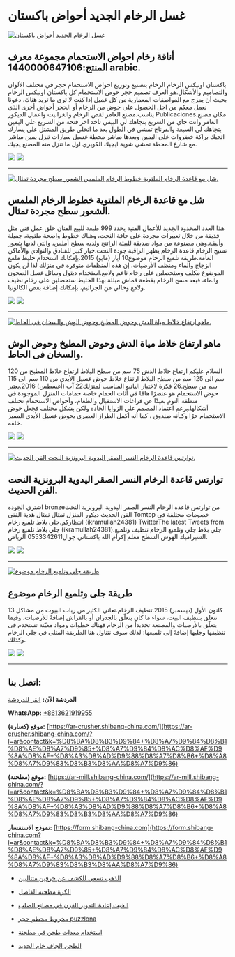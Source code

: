 # غسل الرخام الجديد أحواض باكستان

<a href="https://swt.shibang-china.com/?l=ar&img&k=%D8%BA%D8%B3%D9%84+%D8%A7%D9%84%D8%B1%D8%AE%D8%A7%D9%85+%D8%A7%D9%84%D8%AC%D8%AF%D9%8A%D8%AF+%D8%A3%D8%AD%D9%88%D8%A7%D8%B6+%D8%A8%D8%A7%D9%83%D8%B3%D8%AA%D8%A7%D9%86" target="_blank">![غسل الرخام الجديد أحواض باكستان](http://static.shibang-china.com/all-800x300/235.jpg)</a>

## أناقة رخام احواض الاستحمام مجموعة معرف المنتج:1440000647106 arabic.
باكستان اونيكس الرخام الرخام بتصنيع وتوزيع احواض الاستحمام حجر في مختلف الألوان والتصاميم والأشكال.هو العرف تصميم حجر حوض الاستحمام كل باكستان اونيكس الرخام بحيث أن يمزج مع المواصفات المعمارية من كل عميل.إذا كنت لا ترى ما تريد هناك، دعونا نعمل معكم من اجل الحصول على حوض من الرخام أو الحجر أحواض أخرى الذي يناسب.مصنع العامر لقص الرخام والغرانيت واعمال الديكور Publicaciones.مكان مصنع العامر وانت جاي من السريع بتجاهك لي البيفي تاخد اخر فتحة من السريع علي اليمين بتجاهك لي السبعة والفرناج تمشي في الطول بعد ما اتخلي طريق المشتل علي يسارك اتجيك براكة خضروات علي اليمين وبعدها مباشر محطة غسيل سيارات تنزل يمين مباشر مع شارع المحطة تمشي شوية ايجيك الكوبري اول ما تنزل منه المصنع يجيك.


<a href="https://whatsapp.shibangsoft.com/WhatsApp.php" target="_blank" title="WhatsApp">![](http://static.shibang-china.com/icon/whatsapp.png)</a> <a href="https://swt.shibang-china.com/?l=ar&icon&k=%D8%BA%D8%B3%D9%84+%D8%A7%D9%84%D8%B1%D8%AE%D8%A7%D9%85+%D8%A7%D9%84%D8%AC%D8%AF%D9%8A%D8%AF+%D8%A3%D8%AD%D9%88%D8%A7%D8%B6+%D8%A8%D8%A7%D9%83%D8%B3%D8%AA%D8%A7%D9%86" target="_blank">![](http://static.shibang-china.com/icon/chat-ar.png)</a>

---

<a href="https://swt.shibang-china.com/?l=ar&img&k=%D8%BA%D8%B3%D9%84+%D8%A7%D9%84%D8%B1%D8%AE%D8%A7%D9%85+%D8%A7%D9%84%D8%AC%D8%AF%D9%8A%D8%AF+%D8%A3%D8%AD%D9%88%D8%A7%D8%B6+%D8%A8%D8%A7%D9%83%D8%B3%D8%AA%D8%A7%D9%86" target="_blank">![شل مع قاعدة الرخام الملتوية خطوط الرخام الملمس الشعور سطح مجردة تمثال.](http://static.shibang-china.com/all-800x300/886.jpg)</a>

## شل مع قاعدة الرخام الملتوية خطوط الرخام الملمس الشعور سطح مجردة تمثال.
هذا العدد المحدود الجديد للأعمال الفنية يحدد 999 طبعة للبيع.الفنان خلق عمل فني مثل قذيفة من خلال تعبيرات مجردة.على حافة النحت، وهناك خطوط واضحة ملتوية، جميلة وأنيقة.وهي مصنوعة من مواد صديقة للبيئة الراتنج ولديه سطح أملس، والتي لديها شعور نسيج الرخام.قاعدة الرخام يظهر الراقية جودة النحت.خيار كبير للفنادق والنوادي والأماكن العامة.طريقة تلميع الرخام موضوع10 أيار (مايو) 2015.بإمكانك استخدام خليط ملمع الزجاج والماء ومنظف الأرضيات، إن هذه المنظفات متوفرة في منزلك لذا لن يكون الموضوع مكلف وستحصلين على رخام ناعم ولامع.استخدام ديتول وسائل غسل الصحون والماء، فبعد مسح الرخام بقطعة قماش مبللة بهذا الخليط ستحصلين على رخام نظيف ولامع وخالي من الجراثيم، بإمكانك إضافة بعض الكالونيا.


<a href="https://whatsapp.shibangsoft.com/WhatsApp.php" target="_blank" title="WhatsApp">![](http://static.shibang-china.com/icon/whatsapp.png)</a> <a href="https://swt.shibang-china.com/?l=ar&icon&k=%D8%BA%D8%B3%D9%84+%D8%A7%D9%84%D8%B1%D8%AE%D8%A7%D9%85+%D8%A7%D9%84%D8%AC%D8%AF%D9%8A%D8%AF+%D8%A3%D8%AD%D9%88%D8%A7%D8%B6+%D8%A8%D8%A7%D9%83%D8%B3%D8%AA%D8%A7%D9%86" target="_blank">![](http://static.shibang-china.com/icon/chat-ar.png)</a>

---

<a href="https://swt.shibang-china.com/?l=ar&img&k=%D8%BA%D8%B3%D9%84+%D8%A7%D9%84%D8%B1%D8%AE%D8%A7%D9%85+%D8%A7%D9%84%D8%AC%D8%AF%D9%8A%D8%AF+%D8%A3%D8%AD%D9%88%D8%A7%D8%B6+%D8%A8%D8%A7%D9%83%D8%B3%D8%AA%D8%A7%D9%86" target="_blank">![ماهو ارتفاع خلاط مياة الدش وحوض المطبخ وحوض الوش والسخان فى الحاط.](http://static.shibang-china.com/all-800x300/1506.jpg)</a>

## ماهو ارتفاع خلاط مياة الدش وحوض المطبخ وحوض الوش والسخان فى الحاط.
السلام عليكم ارتفاع خلاط الدش 75 سم من سطح البلاط ارتفاع خلاط المطبخ من 120 سم الى 125 سم من سطح البلاط ارتفاع خلاط حوض غسيل الأيدى من 110 سم الى 115 سم من سطح.26 فكرة لاختيار البانيو المناسب لمنزلك22 آب (أغسطس) 2016.يعتبر حوض الاستحمام هو عنصرًا هامًا في أثاث الحمام خاصة حمامات المنزل الموجودة في منطقة النوم بعيدًا عن فراغات الاستقبال والطعام، وأحواض الاستحمام تختلف أشكالها.برغم اعتماد المصمم على الزوايا الحادة ولكن بشكل مختلف فجعل حوض الاستحمام حرًا وكـأنه صندوق ، كما أنه أكمل الطراز العصري بحوض غسيل الأيدي المميز خلفه.


<a href="https://whatsapp.shibangsoft.com/WhatsApp.php" target="_blank" title="WhatsApp">![](http://static.shibang-china.com/icon/whatsapp.png)</a> <a href="https://swt.shibang-china.com/?l=ar&icon&k=%D8%BA%D8%B3%D9%84+%D8%A7%D9%84%D8%B1%D8%AE%D8%A7%D9%85+%D8%A7%D9%84%D8%AC%D8%AF%D9%8A%D8%AF+%D8%A3%D8%AD%D9%88%D8%A7%D8%B6+%D8%A8%D8%A7%D9%83%D8%B3%D8%AA%D8%A7%D9%86" target="_blank">![](http://static.shibang-china.com/icon/chat-ar.png)</a>

---

<a href="https://swt.shibang-china.com/?l=ar&img&k=%D8%BA%D8%B3%D9%84+%D8%A7%D9%84%D8%B1%D8%AE%D8%A7%D9%85+%D8%A7%D9%84%D8%AC%D8%AF%D9%8A%D8%AF+%D8%A3%D8%AD%D9%88%D8%A7%D8%B6+%D8%A8%D8%A7%D9%83%D8%B3%D8%AA%D8%A7%D9%86" target="_blank">![توارتس قاعدة الرخام النسر الصقر اليدوية البرونزية النحت الفن الحديث.](http://static.shibang-china.com/all-800x300/1087.jpg)</a>

## توارتس قاعدة الرخام النسر الصقر اليدوية البرونزية النحت الفن الحديث.
اشتري الجودة bronzeمن توارتس قاعدة الرخام النسر الصقر اليدوية البرونزية النحت الفن الحديث ديكور المنزل تمثال تمثال هدية الفني Tomtop خصومات مختلفة في انتظاركم.جلي بلاط تلميع رخام (ikramullah24381) TwitterThe latest Tweets from جلي بلاط تلميع رخام (ikramullah24381).جلي بلاط جلي وتلميع الرخام تنظيف وتلميع السيراميك الهوش السطح معلم إكرام الله باكستاني جوال0553342611 الرياض.


<a href="https://whatsapp.shibangsoft.com/WhatsApp.php" target="_blank" title="WhatsApp">![](http://static.shibang-china.com/icon/whatsapp.png)</a> <a href="https://swt.shibang-china.com/?l=ar&icon&k=%D8%BA%D8%B3%D9%84+%D8%A7%D9%84%D8%B1%D8%AE%D8%A7%D9%85+%D8%A7%D9%84%D8%AC%D8%AF%D9%8A%D8%AF+%D8%A3%D8%AD%D9%88%D8%A7%D8%B6+%D8%A8%D8%A7%D9%83%D8%B3%D8%AA%D8%A7%D9%86" target="_blank">![](http://static.shibang-china.com/icon/chat-ar.png)</a>

---

<a href="https://swt.shibang-china.com/?l=ar&img&k=%D8%BA%D8%B3%D9%84+%D8%A7%D9%84%D8%B1%D8%AE%D8%A7%D9%85+%D8%A7%D9%84%D8%AC%D8%AF%D9%8A%D8%AF+%D8%A3%D8%AD%D9%88%D8%A7%D8%B6+%D8%A8%D8%A7%D9%83%D8%B3%D8%AA%D8%A7%D9%86" target="_blank">![طريقة جلى وتلميع الرخام موضوع](http://static.shibang-china.com/all-800x300/1316.jpg)</a>

## طريقة جلى وتلميع الرخام موضوع
13 كانون الأول (ديسمبر) 2015.تنظيف الرخام.تعاني الكثير من ربات البيوت من مشاكل تتعلق بتنظيف البيت، سواء ما كان يتعلّق بالجدران أو بالفراش إضافةً للأرضيات، وفيما يتعلّق بالأرضيات والمصنعة تحديداً من الرخام فهناك خطوات ومواد معيّنة تستخدم في تنظيفها وجليها إضافةً إلى تلميعها؛ لذلك سوف نتناول هنا الطريقة المثلى في جلي الرخام وكذلك.

<a href="https://whatsapp.shibangsoft.com/WhatsApp.php" target="_blank" title="WhatsApp">![](http://static.shibang-china.com/icon/whatsapp.png)</a> <a href="https://swt.shibang-china.com/?l=ar&icon&k=%D8%BA%D8%B3%D9%84+%D8%A7%D9%84%D8%B1%D8%AE%D8%A7%D9%85+%D8%A7%D9%84%D8%AC%D8%AF%D9%8A%D8%AF+%D8%A3%D8%AD%D9%88%D8%A7%D8%B6+%D8%A8%D8%A7%D9%83%D8%B3%D8%AA%D8%A7%D9%86" target="_blank">![](http://static.shibang-china.com/icon/chat-ar.png)</a>

---
## اتصل بنا:

**الدردشة الآن:** [انقر للدردشة](https://swt.shibang-china.com?l=ar&contact&k=%D8%BA%D8%B3%D9%84+%D8%A7%D9%84%D8%B1%D8%AE%D8%A7%D9%85+%D8%A7%D9%84%D8%AC%D8%AF%D9%8A%D8%AF+%D8%A3%D8%AD%D9%88%D8%A7%D8%B6+%D8%A8%D8%A7%D9%83%D8%B3%D8%AA%D8%A7%D9%86)

**WhatsApp:**  [+8613621919955](https://whatsapp.shibangsoft.com/WhatsApp.php)

**موقع (كسارة):** [https://ar-crusher.shibang-china.com/](https://ar-crusher.shibang-china.com/?l=ar&contact&k=%D8%BA%D8%B3%D9%84+%D8%A7%D9%84%D8%B1%D8%AE%D8%A7%D9%85+%D8%A7%D9%84%D8%AC%D8%AF%D9%8A%D8%AF+%D8%A3%D8%AD%D9%88%D8%A7%D8%B6+%D8%A8%D8%A7%D9%83%D8%B3%D8%AA%D8%A7%D9%86)

**موقع (مطحنة):** [https://ar-mill.shibang-china.com/](https://ar-mill.shibang-china.com/?l=ar&contact&k=%D8%BA%D8%B3%D9%84+%D8%A7%D9%84%D8%B1%D8%AE%D8%A7%D9%85+%D8%A7%D9%84%D8%AC%D8%AF%D9%8A%D8%AF+%D8%A3%D8%AD%D9%88%D8%A7%D8%B6+%D8%A8%D8%A7%D9%83%D8%B3%D8%AA%D8%A7%D9%86)

**نموذج الاستفسار:** [https://form.shibang-china.com](https://form.shibang-china.com?l=ar&contact&k=%D8%BA%D8%B3%D9%84+%D8%A7%D9%84%D8%B1%D8%AE%D8%A7%D9%85+%D8%A7%D9%84%D8%AC%D8%AF%D9%8A%D8%AF+%D8%A3%D8%AD%D9%88%D8%A7%D8%B6+%D8%A8%D8%A7%D9%83%D8%B3%D8%AA%D8%A7%D9%86)

* [الذهب تسعى للكشف عن حرفين متتاليين](../28/%D8%A7%D9%84%D8%B0%D9%87%D8%A8%20%D8%AA%D8%B3%D8%B9%D9%89%20%D9%84%D9%84%D9%83%D8%B4%D9%81%20%D8%B9%D9%86%20%D8%AD%D8%B1%D9%81%D9%8A%D9%86%20%D9%85%D8%AA%D8%AA%D8%A7%D9%84%D9%8A%D9%8A%D9%86.md)

* [الكرة مطحنة الفاصل](../28/%D8%A7%D9%84%D9%83%D8%B1%D8%A9%20%D9%85%D8%B7%D8%AD%D9%86%D8%A9%20%D8%A7%D9%84%D9%81%D8%A7%D8%B5%D9%84.md)

* [الخبث إعادة التدوير الفرن في مصانع الصلب](../30/%D8%A7%D9%84%D8%AE%D8%A8%D8%AB%20%D8%A5%D8%B9%D8%A7%D8%AF%D8%A9%20%D8%A7%D9%84%D8%AA%D8%AF%D9%88%D9%8A%D8%B1%20%D8%A7%D9%84%D9%81%D8%B1%D9%86%20%D9%81%D9%8A%20%D9%85%D8%B5%D8%A7%D9%86%D8%B9%20%D8%A7%D9%84%D8%B5%D9%84%D8%A8.md)

* [مخروط محطم حجر puzzlona](../26/%D9%85%D8%AE%D8%B1%D9%88%D8%B7%20%D9%85%D8%AD%D8%B7%D9%85%20%D8%AD%D8%AC%D8%B1%20puzzlona.md)

* [استخدام معدات طحن في مطحنة](../29/%D8%A7%D8%B3%D8%AA%D8%AE%D8%AF%D8%A7%D9%85%20%D9%85%D8%B9%D8%AF%D8%A7%D8%AA%20%D8%B7%D8%AD%D9%86%20%D9%81%D9%8A%20%D9%85%D8%B7%D8%AD%D9%86%D8%A9.md)

* [الطحن الجاف خام الحديد](../29/%D8%A7%D9%84%D8%B7%D8%AD%D9%86%20%D8%A7%D9%84%D8%AC%D8%A7%D9%81%20%D8%AE%D8%A7%D9%85%20%D8%A7%D9%84%D8%AD%D8%AF%D9%8A%D8%AF.md)